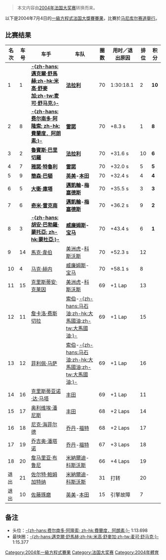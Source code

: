 > 本文内容由[2004年法国大奖赛](https://zh.wikipedia.org/wiki/2004年法国大奖赛)转换而来。


以下是2004年7月4日的[一級方程式](https://zh.wikipedia.org/wiki/一級方程式 "wikilink")[法国大獎賽賽果](https://zh.wikipedia.org/wiki/法国大獎賽 "wikilink")，比賽於[马尼库尔赛道舉行](https://zh.wikipedia.org/wiki/马尼库尔赛道 "wikilink")。

## 比赛结果

| 名次 | 车号 | 车手                                                                                                     | 车队                                                                                                                      | 圈数 | 用时／退出原因   | 排位 | 积分     |
| -- | -- | ------------------------------------------------------------------------------------------------------ | ----------------------------------------------------------------------------------------------------------------------- | -- | --------- | -- | ------ |
| 1  | 1  | **[-{zh-hans:邁克爾·舒馬赫;zh-hk:米高·舒麥加;zh-tw:麦可·舒马克;}-](https://zh.wikipedia.org/wiki/邁克爾·舒馬赫 "wikilink")** | **[法拉利](https://zh.wikipedia.org/wiki/法拉利车队 "wikilink")**                                                               | 70 | 1:30:18.1 | 2  | **10** |
| 2  | 8  | **[-{zh-hans:费尔南多·阿隆索; zh-hk:費蘭度．阿朗素;}-](../Page/费尔南多·阿隆索.md "wikilink")**                             | **[雷諾](https://zh.wikipedia.org/wiki/雷諾車隊 "wikilink")**                                                                 | 70 | \+8.3 s   | 1  | **8**  |
| 3  | 2  | **[魯賓斯·巴里切羅](https://zh.wikipedia.org/wiki/魯賓斯·巴里切羅 "wikilink")**                                      | **[法拉利](https://zh.wikipedia.org/wiki/法拉利车队 "wikilink")**                                                               | 70 | \+31.6 s  | 10 | **6**  |
| 4  | 7  | **[雅諾·特魯利](https://zh.wikipedia.org/wiki/雅諾·特魯利 "wikilink")**                                          | **[雷諾](https://zh.wikipedia.org/wiki/雷諾車隊 "wikilink")**                                                                 | 70 | \+32.0 s  | 5  | **5**  |
| 5  | 9  | **[簡森·巴頓](https://zh.wikipedia.org/wiki/簡森·巴頓 "wikilink")**                                            | **[英美](../Page/英美車隊.md "wikilink")-[本田](https://zh.wikipedia.org/wiki/本田 "wikilink")**                                  | 70 | \+32.4 s  | 4  | **4**  |
| 6  | 5  | **[大衛·庫塔](https://zh.wikipedia.org/wiki/大衛·庫塔 "wikilink")**                                            | **[邁凱輪](https://zh.wikipedia.org/wiki/邁凱輪車隊 "wikilink")-[梅塞德斯](https://zh.wikipedia.org/wiki/梅赫西迪·奔驰 "wikilink")**      | 70 | \+35.5 s  | 3  | **3**  |
| 7  | 6  | **[奇米·雷克南](../Page/奇米·雷克南.md "wikilink")**                                                             | **[邁凱輪](https://zh.wikipedia.org/wiki/邁凱輪車隊 "wikilink")-[梅塞德斯](https://zh.wikipedia.org/wiki/梅赫西迪·奔驰 "wikilink")**      | 70 | \+36.2 s  | 9  | **2**  |
| 8  | 3  | **[-{zh-hans:胡安·巴勃羅·蒙托亞; zh-hk:蒙杜亞;}-](https://zh.wikipedia.org/wiki/胡安·巴勃羅·蒙托亞 "wikilink")**          | **[威廉姆斯](https://zh.wikipedia.org/wiki/威廉姆斯車隊 "wikilink")-[宝马](../Page/BMW.md "wikilink")**                             | 70 | \+43.4 s  | 6  | **1**  |
| 9  | 14 | [馬克·韋伯](https://zh.wikipedia.org/wiki/馬克·韋伯 "wikilink")                                                | [美洲虎](https://zh.wikipedia.org/wiki/美洲虎车队 "wikilink")-[科斯沃斯](https://zh.wikipedia.org/wiki/科斯沃斯 "wikilink")             | 70 | \+52.3 s  | 12 |        |
| 10 | 4  | [马克·赫内](https://zh.wikipedia.org/wiki/马克·赫内 "wikilink")                                                | [威廉姆斯](https://zh.wikipedia.org/wiki/威廉姆斯車隊 "wikilink")-[宝马](../Page/BMW.md "wikilink")                                 | 70 | \+58.1 s  | 8  |        |
| 11 | 15 | [克里斯蒂安·克莱因](https://zh.wikipedia.org/wiki/克里斯蒂安·克莱因 "wikilink")                                        | [美洲虎](https://zh.wikipedia.org/wiki/美洲虎车队 "wikilink")-[科斯沃斯](https://zh.wikipedia.org/wiki/科斯沃斯 "wikilink")             | 69 | \+1 Lap   | 13 |        |
| 12 | 11 | [詹卡洛·费斯切拉](../Page/詹卡洛·费斯切拉.md "wikilink")                                                             | [索伯](../Page/索伯車隊.md "wikilink")-[-{zh-hans:马石油;zh-hk:大馬國油;zh-tw:大馬國油;}-](https://zh.wikipedia.org/wiki/马石油 "wikilink") | 69 | \+1 Lap   | 15 |        |
| 13 | 12 | [菲利佩·马萨](../Page/菲利佩·马萨.md "wikilink")                                                                 | [索伯](../Page/索伯車隊.md "wikilink")-[-{zh-hans:马石油;zh-hk:大馬國油;zh-tw:大馬國油;}-](https://zh.wikipedia.org/wiki/马石油 "wikilink") | 69 | \+1 Lap   | 16 |        |
| 14 | 16 | [克里斯蒂亚诺·达·马塔](../Page/克里斯蒂亚诺·达·马塔.md "wikilink")                                                       | [丰田](../Page/豐田車隊.md "wikilink")                                                                                        | 69 | \+1 Lap   | 11 |        |
| 15 | 17 | [奥利维埃·潘尼斯](https://zh.wikipedia.org/wiki/奥利维埃·潘尼斯 "wikilink")                                          | [丰田](../Page/豐田車隊.md "wikilink")                                                                                        | 68 | \+2 Laps  | 14 |        |
| 16 | 18 | [尼克·海菲尔德](https://zh.wikipedia.org/wiki/尼克·海菲尔德 "wikilink")                                            | [乔丹](../Page/乔丹车队.md "wikilink")-[福特](https://zh.wikipedia.org/wiki/福特汽车公司 "wikilink")                                  | 68 | \+2 Laps  | 17 |        |
| 17 | 19 | [乔吉奥·潘塔诺](../Page/乔吉奥·潘塔诺.md "wikilink")                                                               | [乔丹](../Page/乔丹车队.md "wikilink")-[福特](https://zh.wikipedia.org/wiki/福特汽车公司 "wikilink")                                  | 67 | \+3 Laps  | 18 |        |
| 18 | 20 | [詹马里亚·布鲁尼](https://zh.wikipedia.org/wiki/詹马里亚·布鲁尼 "wikilink")                                          | [米納爾迪](../Page/米納爾迪車隊.md "wikilink")-[科斯沃斯](https://zh.wikipedia.org/wiki/科斯沃斯 "wikilink")                              | 66 | \+4 Laps  | 19 |        |
| 退出 | 21 | [佐尔特·鲍姆加特纳](https://zh.wikipedia.org/wiki/佐尔特·鲍姆加特纳 "wikilink")                                        | [米納爾迪](../Page/米納爾迪車隊.md "wikilink")-[科斯沃斯](https://zh.wikipedia.org/wiki/科斯沃斯 "wikilink")                              | 31 | 打转        | 20 |        |
| 退出 | 10 | [佐藤琢磨](../Page/佐藤琢磨.md "wikilink")                                                                     | [英美](../Page/英美車隊.md "wikilink")-[本田](https://zh.wikipedia.org/wiki/本田 "wikilink")                                      | 15 | 引擎故障      | 7  |        |

## 备注

  - 头位：[-{zh-hans:费尔南多·阿隆索; zh-hk:費蘭度．阿朗素;}-](../Page/费尔南多·阿隆索.md "wikilink") 1:13.698
  - 最快圈：[-{zh-hans:邁克爾·舒馬赫;zh-hk:米高·舒麥加;zh-tw:麦可·舒马克;}-](https://zh.wikipedia.org/wiki/邁克爾·舒馬赫 "wikilink") 1:15.377

[Category:2004年一級方程式賽果](https://zh.wikipedia.org/wiki/Category:2004年一級方程式賽果 "wikilink") [Category:法国大奖赛](https://zh.wikipedia.org/wiki/Category:法国大奖赛 "wikilink") [Category:2004年體育](https://zh.wikipedia.org/wiki/Category:2004年體育 "wikilink")